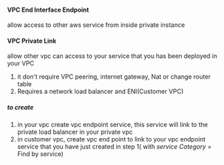 #### VPC End Interface Endpoint
allow access to other aws service from inside private instance
#### VPC Private Link
allow other vpc can access to your service that you has been deployed in your VPC
1. it don't  require VPC peering, internet gateway, Nat or change router table
2. Requires a network load balancer and ENI(Customer VPC)
##### to create 
1. in your vpc create vpc endpoint service, this service will link to the private load balancer in your private vpc
2. in customer vpc, create vpc end point to link to your vpc endpoint service that you have just created in step 1( with *service Category* = Find by service)
